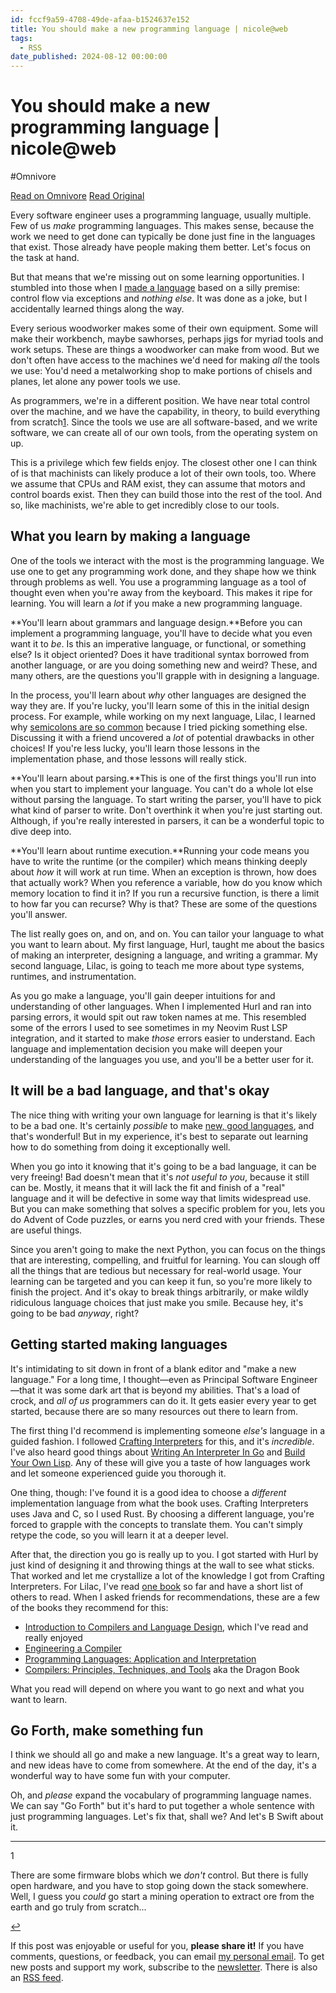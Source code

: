 ```yaml
---
id: fccf9a59-4708-49de-afaa-b1524637e152
title: You should make a new programming language | nicole@web
tags:
  - RSS
date_published: 2024-08-12 00:00:00
---
```


# You should make a new programming language | nicole@web
#Omnivore

[Read on Omnivore](https://omnivore.app/me/you-should-make-a-new-programming-language-nicole-web-191467e880b)
[Read Original](https://ntietz.com/blog/you-should-make-a-new-terrible-programming-language/)



Every software engineer uses a programming language, usually multiple. Few of us _make_ programming languages. This makes sense, because the work we need to get done can typically be done just fine in the languages that exist. Those already have people making them better. Let&#39;s focus on the task at hand.

But that means that we&#39;re missing out on some learning opportunities. I stumbled into those when I [made a language](https:&#x2F;&#x2F;ntietz.com&#x2F;blog&#x2F;introducing-hurl&#x2F;) based on a silly premise: control flow via exceptions and _nothing else_. It was done as a joke, but I accidentally learned things along the way.

Every serious woodworker makes some of their own equipment. Some will make their workbench, maybe sawhorses, perhaps jigs for myriad tools and work setups. These are things a woodworker can make from wood. But we don&#39;t often have access to the machines we&#39;d need for making _all_ the tools we use: You&#39;d need a metalworking shop to make portions of chisels and planes, let alone any power tools we use.

As programmers, we&#39;re in a different position. We have near total control over the machine, and we have the capability, in theory, to build everything from scratch[1](#firmware-sad). Since the tools we use are all software-based, and we write software, we can create all of our own tools, from the operating system on up.

This is a privilege which few fields enjoy. The closest other one I can think of is that machinists can likely produce a lot of their own tools, too. Where we assume that CPUs and RAM exist, they can assume that motors and control boards exist. Then they can build those into the rest of the tool. And so, like machinists, we&#39;re able to get incredibly close to our tools.

## What you learn by making a language

One of the tools we interact with the most is the programming language. We use one to get any programming work done, and they shape how we think through problems as well. You use a programming language as a tool of thought even when you&#39;re away from the keyboard. This makes it ripe for learning. You will learn a _lot_ if you make a new programming language.

**You&#39;ll learn about grammars and language design.**Before you can implement a programming language, you&#39;ll have to decide what you even want it to _be_. Is this an imperative language, or functional, or something else? Is it object oriented? Does it have traditional syntax borrowed from another language, or are you doing something new and weird? These, and many others, are the questions you&#39;ll grapple with in designing a language.

In the process, you&#39;ll learn about _why_ other languages are designed the way they are. If you&#39;re lucky, you&#39;ll learn some of this in the initial design process. For example, while working on my next language, Lilac, I learned why [semicolons are so common](https:&#x2F;&#x2F;ntietz.com&#x2F;blog&#x2F;researching-why-we-use-semicolons-as-statement-terminators&#x2F;) because I tried picking something else. Discussing it with a friend uncovered a _lot_ of potential drawbacks in other choices! If you&#39;re less lucky, you&#39;ll learn those lessons in the implementation phase, and those lessons will really stick.

**You&#39;ll learn about parsing.**This is one of the first things you&#39;ll run into when you start to implement your language. You can&#39;t do a whole lot else without parsing the language. To start writing the parser, you&#39;ll have to pick what kind of parser to write. Don&#39;t overthink it when you&#39;re just starting out. Although, if you&#39;re really interested in parsers, it can be a wonderful topic to dive deep into.

**You&#39;ll learn about runtime execution.**Running your code means you have to write the runtime (or the compiler) which means thinking deeply about _how_ it will work at run time. When an exception is thrown, how does that actually work? When you reference a variable, how do you know which memory location to find it in? If you run a recursive function, is there a limit to how far you can recurse? Why is that? These are some of the questions you&#39;ll answer.

The list really goes on, and on, and on. You can tailor your language to what you want to learn about. My first language, Hurl, taught me about the basics of making an interpreter, designing a language, and writing a grammar. My second language, Lilac, is going to teach me more about type systems, runtimes, and instrumentation.

As you go make a language, you&#39;ll gain deeper intuitions for and understanding of other languages. When I implemented Hurl and ran into parsing errors, it would spit out raw token names at me. This resembled some of the errors I used to see sometimes in my Neovim Rust LSP integration, and it started to make _those_ errors easier to understand. Each language and implementation decision you make will deepen your understanding of the languages you use, and you&#39;ll be a better user for it.

## It will be a bad language, and that&#39;s okay

The nice thing with writing your own language for learning is that it&#39;s likely to be a bad one. It&#39;s certainly _possible_ to make [new, good languages](https:&#x2F;&#x2F;gleam.run&#x2F;), and that&#39;s wonderful! But in my experience, it&#39;s best to separate out learning how to do something from doing it exceptionally well.

When you go into it knowing that it&#39;s going to be a bad language, it can be very freeing! Bad doesn&#39;t mean that it&#39;s _not useful to you_, because it still can be. Mostly, it means that it will lack the fit and finish of a &quot;real&quot; language and it will be defective in some way that limits widespread use. But you can make something that solves a specific problem for you, lets you do Advent of Code puzzles, or earns you nerd cred with your friends. These are useful things.

Since you aren&#39;t going to make the next Python, you can focus on the things that are interesting, compelling, and fruitful for learning. You can slough off all the things that are tedious but necessary for real-world usage. Your learning can be targeted and you can keep it fun, so you&#39;re more likely to finish the project. And it&#39;s okay to break things arbitrarily, or make wildly ridiculous language choices that just make you smile. Because hey, it&#39;s going to be bad _anyway_, right?

## Getting started making languages

It&#39;s intimidating to sit down in front of a blank editor and &quot;make a new language.&quot; For a long time, I thought—even as Principal Software Engineer—that it was some dark art that is beyond my abilities. That&#39;s a load of crock, and _all of us_ programmers can do it. It gets easier every year to get started, because there are so many resources out there to learn from.

The first thing I&#39;d recommend is implementing someone _else&#39;s_ language in a guided fashion. I followed [Crafting Interpreters](https:&#x2F;&#x2F;craftinginterpreters.com&#x2F;) for this, and it&#39;s _incredible_. I&#39;ve also heard good things about [Writing An Interpreter In Go](https:&#x2F;&#x2F;interpreterbook.com&#x2F;) and [Build Your Own Lisp](https:&#x2F;&#x2F;www.buildyourownlisp.com&#x2F;). Any of these will give you a taste of how languages work and let someone experienced guide you thorough it.

One thing, though: I&#39;ve found it is a good idea to choose a _different_ implementation language from what the book uses. Crafting Interpreters uses Java and C, so I used Rust. By choosing a different language, you&#39;re forced to grapple with the concepts to translate them. You can&#39;t simply retype the code, so you will learn it at a deeper level.

After that, the direction you go is really up to you. I got started with Hurl by just kind of designing it and throwing things at the wall to see what sticks. That worked and let me crystallize a lot of the knowledge I got from Crafting Interpreters. For Lilac, I&#39;ve read [one book](https:&#x2F;&#x2F;www3.nd.edu&#x2F;~dthain&#x2F;compilerbook&#x2F;) so far and have a short list of others to read. When I asked friends for recommendations, these are a few of the books they recommend for this:

* [Introduction to Compilers and Language Design](https:&#x2F;&#x2F;www3.nd.edu&#x2F;~dthain&#x2F;compilerbook&#x2F;), which I&#39;ve read and really enjoyed
* [Engineering a Compiler](https:&#x2F;&#x2F;shop.elsevier.com&#x2F;books&#x2F;engineering-a-compiler&#x2F;cooper&#x2F;978-0-12-815412-0)
* [Programming Languages: Application and Interpretation](https:&#x2F;&#x2F;www.plai.org&#x2F;)
* [Compilers: Principles, Techniques, and Tools](https:&#x2F;&#x2F;suif.stanford.edu&#x2F;dragonbook&#x2F;) aka the Dragon Book

What you read will depend on where you want to go next and what you want to learn.

## Go Forth, make something fun

I think we should all go and make a new language. It&#39;s a great way to learn, and new ideas have to come from somewhere. At the end of the day, it&#39;s a wonderful way to have some fun with your computer.

Oh, and _please_ expand the vocabulary of programming language names. We can say &quot;Go Forth&quot; but it&#39;s hard to put together a whole sentence with just programming languages. Let&#39;s fix that, shall we? And let&#39;s B Swift about it.

---

1

There are some firmware blobs which we _don&#39;t_ control. But there is fully open hardware, and you have to stop going down the stack somewhere. Well, I guess you _could_ go start a mining operation to extract ore from the earth and go truly from scratch...

[↩](#firmware-sad%5Fref)

 If this post was enjoyable or useful for you, **please share it!** If you have comments, questions, or feedback, you can email [my personal email](mailto:me@ntietz.com). To get new posts and support my work, subscribe to the [newsletter](https:&#x2F;&#x2F;ntietz.com&#x2F;newsletter&#x2F;). There is also an [RSS feed](https:&#x2F;&#x2F;ntietz.com&#x2F;atom.xml).